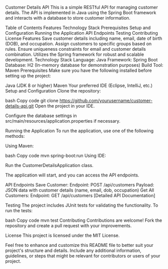 Customer Details API
This is a simple RESTful API for managing customer details. The API is implemented in Java using the Spring Boot framework and interacts with a database to store customer information.

Table of Contents
Features
Technology Stack
Prerequisites
Setup and Configuration
Running the Application
API Endpoints
Testing
Contributing
License
Features
Save customer details including name, email, date of birth (DOB), and occupation.
Assign customers to specific groups based on rules.
Ensure uniqueness constraints for email and customer details combination.
Utilizes the Spring framework for robust and scalable development.
Technology Stack
Language: Java
Framework: Spring Boot
Database: H2 (In-memory database for demonstration purposes)
Build Tool: Maven
Prerequisites
Make sure you have the following installed before setting up the project:

Java (JDK 8 or higher)
Maven
Your preferred IDE (Eclipse, IntelliJ, etc.)
Setup and Configuration
Clone the repository:

bash
Copy code
git clone https://github.com/yourusername/customer-details-api.git
Open the project in your IDE.

Configure the database settings in src/main/resources/application.properties if necessary.

Running the Application
To run the application, use one of the following methods:

Using Maven:

bash
Copy code
mvn spring-boot:run
Using IDE:

Run the CustomerDetailsApplication class.

The application will start, and you can access the API endpoints.

API Endpoints
Save Customer:
Endpoint: POST /api/customers
Payload: JSON data with customer details (name, email, dob, occupation)
Get All Customers:
Endpoint: GET /api/customers
[Detailed API Documentation]

Testing
The project includes JUnit tests for validating the functionality. To run the tests:

bash
Copy code
mvn test
Contributing
Contributions are welcome! Fork the repository and create a pull request with your improvements.

License
This project is licensed under the MIT License.

Feel free to enhance and customize this README file to better suit your project's structure and details. Include any additional information, guidelines, or steps that might be relevant for contributors or users of your project.
